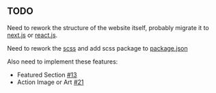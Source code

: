 ## TODO

Need to rework the structure of the website itself, probably migrate it to [next.js](https://nextjs.org/) or [react.js](https://reactjs.org/).

Need to rework the [scss](./src/css/scss) and add scss package to [package.json](./package.json)

Also need to implement these features:

* Featured Section [#13](https://github.com/EmptyWork/emptywork.github.io/issues/13)
* Action Image or Art [#21](https://github.com/EmptyWork/emptywork.github.io/issues/21)